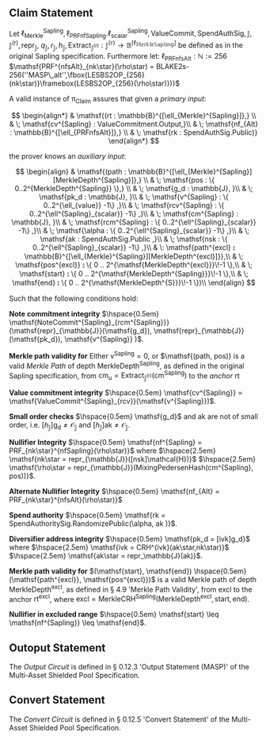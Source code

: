 ## Claim Statement
Let $\mathsf{\ell_{Merkle}^{Sapling}, \ell_{PRFnfSapling}. \ell_{scalar}^{Sapling}, ValueCommit, SpendAuthSig, \mathbb{J}, \mathbb{J}^{(r)}, repr_{\mathbb{J}}},$ $q_\mathbb{J}, r_\mathbb{J}, h_\mathbb{J}, \mathsf{Extract_{\mathbb{J}^{(r)}} : \mathbb{{J}^{(r)} \rightarrow B^{[\ell_{MerkleSapling}]}}}$ be defined as in the original Sapling specification.
Furthermore let:
$\mathsf{\ell_{PRFnfsAlt} : \mathbb{N} := 256}$
$\mathsf{PRF^{nfsAlt}_{nk\star}(\rho\star) = BLAKE2s-256(''MASP\_alt'',\fbox{LESBS2OP_{256}(nk\star)}\framebox{LESBS2OP_{256}(\rho\star)})}$

A valid instance of $\mathsf{\pi_{Claim}}$ assures that given a _primary input_:

$$
\begin{align*}
& \mathsf{(rt : \mathbb{B}^{[\ell_{Merkle}^{Sapling}]},} \\
& \; \mathsf{cv^{Sapling} : ValueCommitment.Output,}\\
& \; \mathsf{nf_{Alt} : \mathbb{B}^{[\ell_{PRFnfsAlt}]},} \\
& \; \mathsf{rk : SpendAuthSig.Public)}  
\end{align*}
$$

the prover knows an _auxiliary input_:

$$
\begin{align}
& \mathsf{(path : \mathbb{B}^{[\ell_{Merkle}^{Sapling}][MerkleDepth^{Sapling}]},} \\
& \; \mathsf{pos : \{ 0..2^{MerkleDepth^{Sapling}} \},} \\
& \; \mathsf{g_d : \mathbb{J}, }\\
& \; \mathsf{pk_d : \mathbb{J}, }\\
& \; \mathsf{v^{Sapling} : \{ 0..2^{\ell_{value}} -1\} ,}\\
& \; \mathsf{rcv^{Sapling} : \{ 0..2^{\ell^{Sapling}_{scalar}} -1\} ,}\\
& \; \mathsf{cm^{Sapling} : \mathbb{J}, }\\
& \; \mathsf{rcm^{Sapling} : \{ 0..2^{\ell^{Sapling}_{scalar}} -1\} ,}\\
& \; \mathsf{\alpha : \{ 0..2^{\ell^{Sapling}_{scalar}} -1\} ,}\\
& \; \mathsf{ak : SpendAuthSig.Public ,}\\
& \; \mathsf{nsk : \{ 0..2^{\ell^{Sapling}_{scalar}} -1\} ,}\\
& \: \mathsf{path^{excl} ⦂ \mathbb{B}^{[\ell_{Merkle}^{Sapling}][MerkleDepth^{excl}]}},\\
& \; \mathsf{pos^{excl}} ⦂ \{ 0 .. 2^{\mathsf{MerkleDepth^{excl}}}\!-1 \},\\
& \; \mathsf{start} ⦂ \{ 0 .. 2^{\mathsf{MerkleDepth^{Sapling}}}\!-1 \},\\
& \; \mathsf{end} ⦂ \{ 0 .. 2^{\mathsf{MerkleDepth^{S}}}\!-1 \})\\
\end{align}
$$

Such that the following conditions hold:

**Note commitment integrity** $\hspace{0.5em} \mathsf{NoteCommit^{Sapling}_{rcm^{Sapling}}}(\mathsf{repr}_{\mathbb{J}}(\mathsf{g_d}), \mathsf{repr}_{\mathbb{J}}(\mathsf{pk_d}), \mathsf{v^{Sapling}} )$.


**Merkle path validity for** Either $\mathsf{v^{Sapling} = 0}$, or $\mathsf{(path, pos)} is a valid _Merkle Path_ of depth $\mathsf{MerkleDepth^{Sapling}}$, as defined in the original Sapling specification, from $\mathsf{cm_{u}=Extract_{\mathbb{J}^{(r)}}(cm^{Sapling})}$ to the _anchor_ $\mathsf{rt}$

**Value commitment integrity** $\hspace{0.5em} \mathsf{cv^{Sapling}} = \mathsf{ValueCommit^{Sapling}_{rcv}}(\mathsf{v^{Sapling}})$.

**Small order checks** $\hspace{0.5em} \mathsf{g_d}$ and $\mathsf{ak}$ are not  of small order, i.e. $[h_{\mathbb{J}}]\mathsf{g_d}\neq \mathcal{O}_{\mathbb{J}}$ and $[h_{\mathbb{J}}]\mathsf{ak}\neq \mathcal{O}_{\mathbb{J}}$.

**Nullifier Integrity** $\hspace{0.5em} \mathsf{nf^{Sapling} = PRF_{nk\star}^{nfSapling}(\rho\star)}$ where
$\hspace{2.5em} \mathsf{nk\star = repr_{\mathbb{J}}([nsk]\mathcal{H})}$
$\hspace{2.5em} \mathsf{\rho\star = repr_{\mathbb{J}}(MixingPedersenHash(cm^{Sapling}, pos))}$.

**Alternate Nullifier Integrity** $\hspace{0.5em} \mathsf{nf_{Alt} = PRF_{nk\star}^{nfsAlt}(\rho\star)}$

**Spend authority** $\hspace{0.5em} \mathsf{rk = SpendAuthoritySig.RandomizePublic(\alpha, ak )}$.

**Diversifier address integrity** $\hspace{0.5em} \mathsf{pk_d = [ivk]g_d}$ where
$\hspace{2.5em} \mathsf{ivk = CRH^{ivk}(ak\star,nk\star)}$
$\hspace{2.5em} \mathsf{ak\star = repr_\mathbb{J}(ak)}$.

**Merkle path validity for** $(\mathsf{start}, \mathsf{end}) \hspace{0.5em} (\mathsf{path^{excl}}, \mathsf{pos^{excl}})$ is a valid Merkle path of depth $\mathsf{MerkleDepth^{excl}}$, as defined in § 4.9 'Merkle Path Validity', from $\mathsf{excl}$ to the anchor $\mathsf{rt^{excl}}$, where $\mathsf{excl} = \mathsf{MerkleCRH^{Sapling}}(\mathsf{MerkleDepth^{excl}}, \mathsf{start}, \mathsf{end})$.

**Nullifier in excluded range** $\hspace{0.5em} \mathsf{start} \leq \mathsf{nf^{Sapling}} \leq \mathsf{end}$.

## Outoput Statement

The _Output Circuit_ is defined in § 0.12.3 'Output Statement (MASP)' of the Multi-Asset Shielded Pool Specification.

## Convert Statement

The _Convert Circuit_ is defined in § 0.12.5 'Convert Statement' of the Multi-Asset Shielded Pool Specification.
